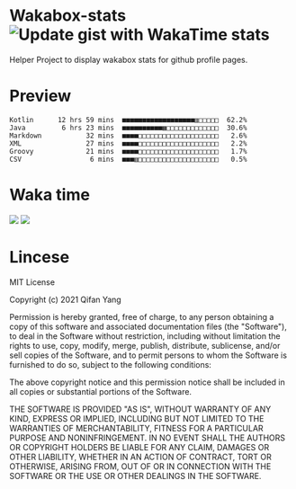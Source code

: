  # Wakabox-stats ![Update gist with WakaTime stats](https://github.com/underwindfall/wakabox-stats/workflows/Update%20gist%20with%20WakaTime%20stats/badge.svg)

  Helper Project to display wakabox stats for github profile pages. 
 # Preview 
  
  ```  
 Kotlin      12 hrs 59 mins  ■■■■■■■■■■■■■■■■■■▥□□□□□  62.2%
Java         6 hrs 23 mins  ■■■■■■■■■■▦□□□□□□□□□□□□□  30.6%
Markdown           32 mins  ■■■■□□□□□□□□□□□□□□□□□□□□   2.6%
XML                27 mins  ■■■■□□□□□□□□□□□□□□□□□□□□   2.2%
Groovy             21 mins  ■■■■□□□□□□□□□□□□□□□□□□□□   1.7%
CSV                 6 mins  ■■■▥□□□□□□□□□□□□□□□□□□□□   0.5% 
 ``` 
  
 
 
  
  # Waka time 

  ![](https://wakatime.com/share/@underwindfall/04fb31b6-0c1f-434d-b3a5-ac5e62f5364c.svg)
  ![](https://wakatime.com/share/@underwindfall/3d98f640-5c0f-4faf-b8df-1c48dec045b2.svg)
  
  # Lincese 

  MIT License

  Copyright (c) 2021 Qifan Yang
  
  Permission is hereby granted, free of charge, to any person obtaining a copy
  of this software and associated documentation files (the "Software"), to deal
  in the Software without restriction, including without limitation the rights
  to use, copy, modify, merge, publish, distribute, sublicense, and/or sell
  copies of the Software, and to permit persons to whom the Software is
  furnished to do so, subject to the following conditions:
  
  The above copyright notice and this permission notice shall be included in all
  copies or substantial portions of the Software.
  
  THE SOFTWARE IS PROVIDED "AS IS", WITHOUT WARRANTY OF ANY KIND, EXPRESS OR
  IMPLIED, INCLUDING BUT NOT LIMITED TO THE WARRANTIES OF MERCHANTABILITY,
  FITNESS FOR A PARTICULAR PURPOSE AND NONINFRINGEMENT. IN NO EVENT SHALL THE
  AUTHORS OR COPYRIGHT HOLDERS BE LIABLE FOR ANY CLAIM, DAMAGES OR OTHER
  LIABILITY, WHETHER IN AN ACTION OF CONTRACT, TORT OR OTHERWISE, ARISING FROM,
  OUT OF OR IN CONNECTION WITH THE SOFTWARE OR THE USE OR OTHER DEALINGS IN THE
  SOFTWARE.
